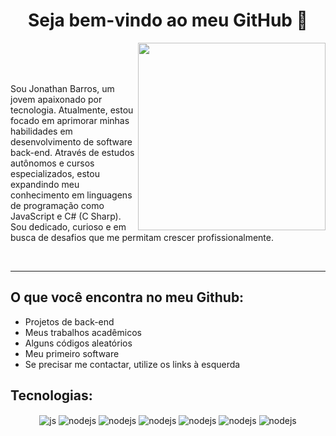 <h1 align="center">Seja bem-vindo ao meu GitHub 👋</h1>


<img src="https://raw.githubusercontent.com/MicaelliMedeiros/micaellimedeiros/master/image/computer-illustration.png" min-width="400px" max-width="400px" width="300px" align="right">

<br><br><br>

Sou Jonathan Barros, um jovem apaixonado por tecnologia. Atualmente, estou focado em aprimorar minhas habilidades em desenvolvimento de software back-end. Através de estudos autônomos e cursos especializados, estou expandindo meu conhecimento em linguagens de programação como JavaScript e C# (C Sharp). Sou dedicado, curioso e em busca de desafios que me permitam crescer profissionalmente.

<br>

<hr>

## O que você encontra no meu Github:
- Projetos de back-end
- Meus trabalhos acadêmicos
- Alguns códigos aleatórios
- Meu primeiro software
- Se precisar me contactar, utilize os links à esquerda

## Tecnologias:
<p align="center">
  <img align="center" alt="js" src="https://img.shields.io/badge/JavaScript-F7DF1E?style=for-the-badge&logo=javascript&logoColor=black" />
  <img align="center" alt="nodejs" src="https://img.shields.io/badge/Node.js-43853D?style=for-the-badge&logo=node.js&logoColor=white" />
  <img align="center" alt="nodejs" src="https://img.shields.io/badge/C%23-239120?style=for-the-badge&logo=c-sharp&logoColor=white" />
  <img align="center" alt="nodejs" src="https://img.shields.io/badge/.NET-5C2D91?style=for-the-badge&logo=.net&logoColor=white" />
  <img align="center" alt="nodejs" src="https://img.shields.io/badge/PostgreSQL-316192?style=for-the-badge&logo=postgresql&logoColor=white" />
  <img align="center" alt="nodejs" src="https://img.shields.io/badge/GitHub-100000?style=for-the-badge&logo=github&logoColor=white" />
  <img align="center" alt="nodejs" src="https://img.shields.io/badge/GIT-E44C30?style=for-the-badge&logo=git&logoColor=white" />
</p>

<!---

- Site das figunrinhas: https://dev.to/envoy_/150-badges-for-github-pnk#database

--->

